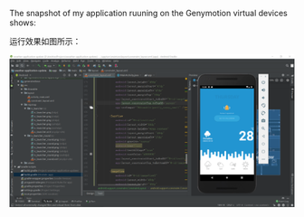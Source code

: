 The snapshot of my application ruuning on the Genymotion virtual devices shows:

运行效果如图所示：

![Weather application](snapshot.png)
